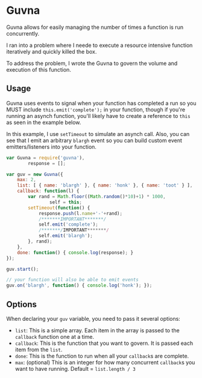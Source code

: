Guvna
=====

Guvna allows for easily managing the number of times a function is run concurrently.

I ran into a problem where I neede to execute a resource intensive function iteratively and quickly killed the box.

To address the problem, I wrote the Guvna to govern the volume and execution of this function.

Usage
-----
Guvna uses events to signal when your function has completed a run so you MUST include `this.emit('complete');` in your function, though if you're running an asynch function, you'll likely have to create a reference to `this` as seen in the example below.

In this example, I use `setTimeout` to simulate an asynch call.  Also, you can see that I emit an arbitrary `blargh` event so you can build custom event emitters/listeners into your function.

```javascript
var Guvna = require('guvna'),
		response = [];

var guv = new Guvna({
	max: 2,
	list: [ { name: 'blargh' }, { name: 'honk' }, { name: 'toot' } ],
	callback: function(l) {
		var rand = Math.floor((Math.random()*10)+1) * 1000,
				self = this;
		setTimeout(function() {
			response.push(l.name+'-'+rand);
			/*******IMPORTANT*******/
			self.emit('complete');
			/*******/IMPORTANT*******/
			self.emit('blargh');
		}, rand);
	},
	done: function() { console.log(response); }
});

guv.start();

// your function will also be able to emit events
guv.on('blargh', function() { console.log('honk'); });
```

Options
-------
When declaring your `guv` variable, you need to pass it several options:
* `list`: This is a simple array.  Each item in the array is passed to the `callback` function one at a time.
* `callback`: This is the function that you want to govern.  It is passed each item from the `list`.
* `done`: This is the function to run when all your `callback`s are complete.
* `max`: (optional) This is an integer for how many concurrent `callback`s you want to have running.  Default = `list.length / 3`